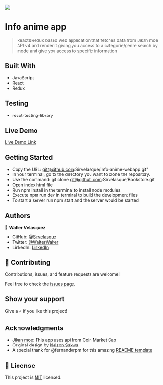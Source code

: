 ![](https://img.shields.io/badge/Microverse-blueviolet)

# Info anime app

> React&Redux based web application that fetches data from Jikan moe API v4 and render it giving you access to a categorie/genre search by mode and give you access to specific information


## Built With

- JavaScript
- React
- Redux

## Testing

- react-testing-library

## Live Demo

[Live Demo Link](https://629d45064bf92c00080a1368--lucky-phoenix-71c99d.netlify.app)


## Getting Started

- Copy the URL: git@github.com:Sirvelasque/info-anime-webapp.git"
- In your terminal, go to the directory you want to clone the repository.
- Use the command: git clone git@github.com:Sirvelasque/Bookstore.git
- Open index.html file
- Run npm install in the terminal to install node modules
- Execute npm run dev in terminal to build the development files
- To start a server run npm start and the server would be started

## Authors

👤 **Walter Velasquez**

- GitHub: [@Sirvelasque](https://github.com/Sirvelasque)
- Twitter: [@WalterWalter](https://twitter.com/WalterWalte)
- LinkedIn: [LinkedIn](https://www.linkedin.com/in/sirvelasque/)

## 🤝 Contributing

Contributions, issues, and feature requests are welcome!

Feel free to check the [issues page](../../issues/).

## Show your support

Give a ⭐️ if you like this project!

## Acknowledgments

- [Jikan moe](https://jikan.moe): This app uses api from Coin Market Cap
- Original design by [Nelson Sakwa](https://www.behance.net/sakwadesignstudio)
- A special thank for @fernandorpm for this amazing [README template](https://github.com/microverseinc/readme-template)

## 📝 License

This project is [MIT](./MIT.md) licensed.
